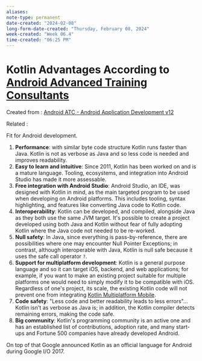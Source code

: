 ```yaml
---
aliases:
note-type: permanent
date-created: "2024-02-08"
long-form-date-created: "Thursday, February 08, 2024"
week-created: "Week 06.4"
time-created: "06:25 PM"
---
```


# Kotlin Advantages According to [Android Advanced Training Consultants](Android%20Advanced%20Training%20Consultants.md)

Created from : [Android ATC - Android Application Development v12](Android%20ATC%20-%20Android%20Application%20Development%20v12.md)

Related :

Fit for Android development.

1. **Performance**: with similar byte code structure Kotlin runs faster than Java. Kotlin is not as verbose as Java and so less code is needed and improves readability.
2. **Easy to learn and intuitive**: Since 2011, Kotlin has been worked on and is a mature language. Tooling, ecosystems, and integration into Android Studio has made it more assessable.
3. **Free integration with Android Studio**: Android Studio, an IDE, was designed with Kotlin in mind, as the main targeted program to be used when developing on Android platforms. This includes tooling, syntax highlighting, and features like converting Java code to Kotlin code.
4. **Interoperability**: Kotlin can be developed, and compiled, alongside Java as they both use the same JVM target. It's possible to create a project developed using both Java and Kotlin without fear of fully adopting Kotlin where the Java code not needed to be re-worked.
5. **Null safety**: In Java, since everything is pass-by-reference, there are possibilities where one may encounter Null Pointer Exceptions; in contrast, although interoperable with Java, Kotlin is null safe because it uses the safe call operator `?`.
6. **Support for multiplatform development**: Kotlin is a general purpose language and so it can target iOS, backend, and web applications; for example, if you want to make an existing project suitable for multiple platforms one would need to simply modify it to be compatible with iOS. Regardless of one's project, its scale, the existing Kotlin code will not prevent one from integrating [Kotlin Multiplatform Mobile](Kotlin%20Multiplatform%20Mobile).
7. **Code safety**: "Less code and better readability leads to less errors"... Kotlin isn't as verbose as Java is; in addition, the Kotlin compiler detects remaining errors, making the code safe.
8. **Big community**: Kotlin's programming community is an active one and has an established list of contributions, adoption rate, and many start-ups and Fortune 500 companies have already developed Android.

On top of that Google announced Kotlin as an official language for Android during Google I/O 2017.
